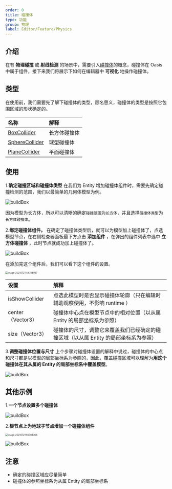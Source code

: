 ```yaml
---
order: 0
title: 碰撞体
type: 功能
group: 物理
label: Editor/Feature/Physics
---
```


## 介绍

在有 **物理碰撞** 或 **射线检测** 的场景中，需要引入[碰撞体](${docs}collision-cn)的概念，碰撞体在 Oasis 中属于组件，接下来我们将展示下如何在编辑器中 **可视化** 地操作碰撞体。

## 类型
在使用前，我们需要先了解下碰撞体的类型，顾名思义，碰撞体的类型是按照它包围区域的形状确定的。

| 名称 | 解释 |
| :--- | :--- |
| [BoxCollider](${api}core/BoxCollider) | 长方体碰撞体 |
| [SphereCollider](${api}core/SphereCollider) | 球型碰撞体 |
| [PlaneCollider](${api}core/PlaneCollider) | 平面碰撞体 |

## 使用

1.**确定碰撞区域和碰撞体类型** 
在我们为 Entity 增加碰撞体组件时，需要先确定碰撞检测的范围，我们以最简单的几何体模型为例。

![buildBox](https://gw.alipayobjects.com/zos/OasisHub/ad2225ed-e793-4143-a6ed-25a2f9826a6d/buildBox.gif)

因为模型为长方体，所以可以清晰的确定`碰撞范围`为`长方体`，并且选择`碰撞体类型`为`长方体碰撞体`。

2.**绑定碰撞体组件。** 
在确定了碰撞体类型后，就可以为模型加上碰撞体了，点选模型节点，在右侧检查器面板最下方点击 **添加组件** ，在弹出的组件列表中选中 **立方体碰撞体** ，此时节点就成功加上碰撞体了。

![buildBox](https://gw.alipayobjects.com/zos/OasisHub/716234fd-c343-4b7d-8179-1bd438787276/buildBox.gif)

在添加完这个组件后，我们可以看下这个组件的设置。

<img src="https://gw.alipayobjects.com/zos/OasisHub/281656ae-c172-483c-be62-1818cb0a20a7/image-20210721144328067.png" alt="image-20210721144328067" style="zoom:50%;" />

| 设置 | 解释 |
| :--- | :--- |
| isShowCollider | 点选此模型时是否显示碰撞体轮廓（只在编辑时辅助观察使用，不影响 runtime ） |
| center（Vector3） | 碰撞体中心点在模型节点中的相对位置（以从属 Entity 的局部坐标系为参照） |
| size（Vector3） | 碰撞体的尺寸，调整它来覆盖我们已经确定的碰撞区域（以从属 Entity 的局部坐标系为参照） |

3.**调整碰撞体位置与尺寸** 
上个步骤对碰撞体设置的解释中说过，碰撞体的中心点和尺寸都是以模型的局部坐标系为参照的，因此，覆盖碰撞区域可以理解为**用这个碰撞体在其从属的 Entity 的局部坐标系中覆盖模型**。

![buildBox](https://gw.alipayobjects.com/zos/OasisHub/9d545199-a9e7-4d89-afc1-d01d22fb96e6/buildBox.gif)

## 其他示例
1.**一个节点设置多个碰撞体**

![buildBox](https://gw.alipayobjects.com/zos/OasisHub/03ebe9cd-ee6d-4ed8-8308-b7c034d3d078/buildBox.gif)

2.**根节点上为地球子节点增加一个碰撞体组件**

<img src="https://gw.alipayobjects.com/zos/OasisHub/9d9a2d37-b550-4657-9883-064f6cd040ff/image-20210721150306364.png" alt="image-20210721150306364" style="zoom:50%;" />

![buildBox](https://gw.alipayobjects.com/zos/OasisHub/755facc1-ae8f-437c-90e9-decb93a1c6fe/buildBox.gif)

## 注意
- 确定的碰撞区域应尽量简单
- 碰撞体的参照坐标系为从属 Entity 的局部坐标系